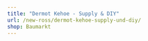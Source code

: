 ```yaml
---
title: "Dermot Kehoe - Supply & DIY"
url: /new-ross/dermot-kehoe-supply-und-diy/
shop: Baumarkt
---
```

